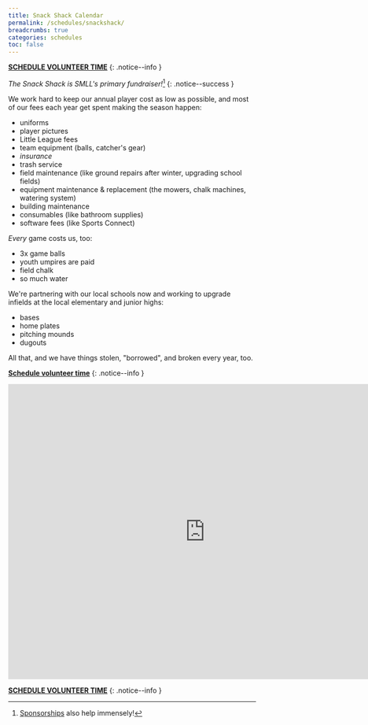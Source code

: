 ```yaml
---
title: Snack Shack Calendar
permalink: /schedules/snackshack/
breadcrumbs: true
categories: schedules
toc: false
---
```


**[SCHEDULE VOLUNTEER TIME](https://calendly.com/sierramountainll/banana-stand)**
{: .notice--info }

_The Snack Shack is SMLL's primary fundraiser!_[^sponsors]
{: .notice--success }

We work hard to keep our annual player cost as low as possible, and
most of our fees each year get spent making the season happen:
- uniforms
- player pictures
- Little League fees
- team equipment (balls, catcher's gear)
- _insurance_
- trash service
- field maintenance (like ground repairs after winter, upgrading school fields)
- equipment maintenance & replacement (the mowers, chalk machines, watering system)
- building maintenance
- consumables (like bathroom supplies)
- software fees (like Sports Connect)

_Every_ game costs us, too:
- 3x game balls
- youth umpires are paid
- field chalk
- so much water

We're partnering with our local schools now and working to upgrade infields
at the local elementary and junior highs:
- bases
- home plates
- pitching mounds
- dugouts

All that, and we have things stolen, "borrowed", and broken every year, too.

**[Schedule volunteer time](https://calendly.com/sierramountainll/banana-stand)**
{: .notice--info }

<iframe src="https://calendar.google.com/calendar/embed?src=6f60778b3df080ad98af2d604252308b1d2f28a8ef389602b6ce5574dd0f02d7%40group.calendar.google.com&ctz=America%2FLos_Angeles" style="border: 0" width="800" height="600" frameborder="0" scrolling="no"></iframe>

**[SCHEDULE VOLUNTEER TIME](https://calendly.com/sierramountainll/banana-stand)**
{: .notice--info }


[^sponsors]: [Sponsorships](/sponsors/) also help immensely!
